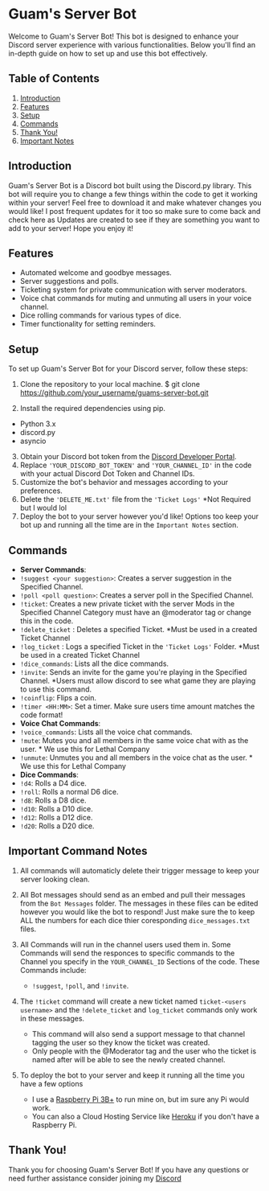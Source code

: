 # Guam's Server Bot

Welcome to Guam's Server Bot! This bot is designed to enhance your Discord server experience with various functionalities. Below you'll find an in-depth guide on how to set up and use this bot effectively.

## Table of Contents
1. [Introduction](#introduction)
2. [Features](#features)
3. [Setup](#setup)
4. [Commands](#commands)
5. [Thank You!](#thanks)
6. [Important Notes](#notes)

## Introduction <a name="introduction"></a>
Guam's Server Bot is a Discord bot built using the Discord.py library. This bot will require you to change a few things within the code to get it working within your server! Feel free to download it and make whatever changes you would like! I post frequent updates for it too so make sure to come back and check here as Updates are created to see if they are something you want to add to your server! Hope you enjoy it!

## Features <a name="features"></a>
- Automated welcome and goodbye messages.
- Server suggestions and polls.
- Ticketing system for private communication with server moderators.
- Voice chat commands for muting and unmuting all users in your voice channel.
- Dice rolling commands for various types of dice.
- Timer functionality for setting reminders.

## Setup <a name="setup"></a>
To set up Guam's Server Bot for your Discord server, follow these steps:
1. Clone the repository to your local machine.
  $ git clone https://github.com/your_username/guams-server-bot.git

2. Install the required dependencies using pip.
- Python 3.x
- discord.py
- asyncio
  
3. Obtain your Discord bot token from the [Discord Developer Portal](https://discord.com/developers/applications).
4. Replace `'YOUR_DISCORD_BOT_TOKEN'` and `'YOUR_CHANNEL_ID'` in the code with your actual Discord Dot Token and Channel IDs.
5. Customize the bot's behavior and messages according to your preferences.
6. Delete the `'DELETE_ME.txt'` file from the `'Ticket Logs'` *Not Required but I would lol
7. Deploy the bot to your server however you'd like! Options too keep your bot up and running all the time are in the `Important Notes` section. 

## Commands <a name="commands"></a>
- **Server Commands**: 
- `!suggest <your suggestion>`: Creates a server suggestion in the Specified Channel.
- `!poll <poll question>`: Creates a server poll in the Specified Channel.
- `!ticket`: Creates a new private ticket with the server Mods in the Specified Channel Category must have an @moderator tag or change this in the code.
- `!delete_ticket` : Deletes a specified Ticket. *Must be used in a created Ticket Channel
- `!log_ticket` : Logs a specified Ticket in the `'Ticket Logs'` Folder. *Must be used in a created Ticket Channel
- `!dice_commands`: Lists all the dice commands.
- `!invite`: Sends an invite for the game you're playing in the Specified Channel. *Users must allow discord to see what game they are playing to use this command.
- `!coinflip`: Flips a coin.
- `!timer <HH:MM>`: Set a timer. Make sure users time amount matches the code format!
- **Voice Chat Commands**:
- `!voice_commands`: Lists all the voice chat commands.
- `!mute`: Mutes you and all members in the same voice chat with as the user. * We use this for Lethal Company
- `!unmute`: Unmutes you and all members in the voice chat as the user. * We use this for Lethal Company
- **Dice Commands**:
- `!d4`: Rolls a D4 dice.
- `!roll`: Rolls a normal D6 dice.
- `!d8`: Rolls a D8 dice.
- `!d10`: Rolls a D10 dice.
- `!d12`: Rolls a D12 dice.
- `!d20`: Rolls a D20 dice.

## Important Command Notes <a name="notes"></a>
1. All commands will automaticly delete their trigger message to keep your server looking clean.

2. All Bot messages should send as an embed and pull their messages from the `Bot Messages` folder. The messages in these files can be edited however you would like the bot to respond! Just make sure the to keep ALL the numbers for each dice thier coresponding `dice_messages.txt` files.

3. All Commands will run in the channel users used them in. Some Commands will send the responces to specific commands to the Channel you specify in the `YOUR_CHANNEL_ID` Sections of the code. 
  These Commands include:
    - `!suggest`, `!poll`, and `!invite`.

4. The `!ticket` command will create a new ticket named `ticket-<users username>` and the `!delete_ticket` and `log_ticket` commands only work in these messages.
   - This command will also send a support message to that channel tagging the user so they know the ticket was created.
   - Only people with the @Moderator tag and the user who the ticket is named after will be able to see the newly created channel.
  
5. To deploy the bot to your server and keep it running all the time you have a few options
   - I use a [Raspberry Pi 3B+](https://www.amazon.com/ELEMENT-Element14-Raspberry-Pi-Motherboard/dp/B07P4LSDYV/ref=sr_1_3?keywords=raspberry+pi+3b%2B&qid=1707900285&sr=8-3) to run mine on, but im sure any Pi would work. 
   - You can also a Cloud Hosting Service like [Heroku](https://www.heroku.com/?utm_source=google&utm_medium=paid_search&utm_campaign=amer_heraw&utm_content=general-branded-search-rsa&utm_term=heroku&gad_source=1&gclid=Cj0KCQiA5rGuBhCnARIsAN11vgSBB_HcY1-m5s-J08hYCxfpPLxoGlskSptqZ92NvNlM8K7EtV_o89oaAgfBEALw_wcB) if you don't have a Raspberry Pi. 
 
## Thank You! <a name="thanks"></a>
Thank you for choosing Guam's Server Bot! If you have any questions or need further assistance consider joining my [Discord](https://discord.gg/sKhasKfd)
